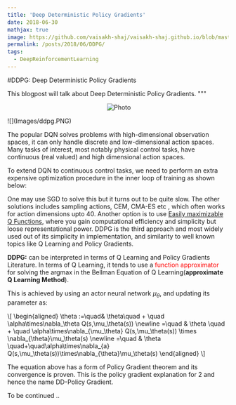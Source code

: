 ```yaml
---
title: 'Deep Deterministic Policy Gradients'
date: 2018-06-30
mathjax: true
image: https://github.com/vaisakh-shaj/vaisakh-shaj.github.io/blob/master/_posts/Images/ddpg.png
permalink: /posts/2018/06/DDPG/
tags:
  - DeepReinforcementLearning
---
```

#DDPG: Deep Deterministic Policy Gradients

This blogpost will talk about Deep Deterministic Policy Gradients. """


<p align="center">
  <img src="https://github.com/vaisakh-shaj/vaisakh-shaj.github.io/blob/master/_posts/Images/ddpg.png?raw=true" alt="Photo" style="width: 450px;"/>
</p>
![](Images/ddpg.PNG)

The popular DQN solves problems with high-dimensional observation spaces, it can only handle
discrete and low-dimensional action spaces. Many tasks of interest, most notably physical control
tasks, have continuous (real valued) and high dimensional action spaces.

To extend DQN to continuous control tasks, we need to perform an extra expensive optimization procedure in the inner loop of training as shown below:



One may use SGD to solve this but it turns out to be quite slow. The other solutions includes sampling actions, CEM, CMA-ES etc , which often works for action dimensions upto 40. Another option is to use [Easily maximizable Q Functions](https://arxiv.org/pdf/1603.00748.pdf), where you gain computational efficiency and simplicity but loose representational power. DDPG is the third approach and most widely used out of its simplicity in implementation, and similarity to well known topics like Q Learning and Policy Gradients.


**DDPG:** can be interpreted in terms of Q Learning and Policy Gradients Literature. In terms of Q Learning, it tends to use a <span style="color:#FF0000">function approximator</span>  for solving the argmax in the Bellman Equation of Q Learning(**approximate Q Learning Method**).

This is achieved by using an actor neural network $\mu_\theta$, and updating its parameter as:

\\[
\begin{aligned}
\theta :=\quad&  \theta\quad + \quad \alpha\times\nabla_\theta Q(s,\mu_\theta(s)) \newline
=\quad & \theta \quad + \quad \alpha\times\nabla_{\mu_\theta} Q(s,\mu_\theta(s)) \times \nabla_{\theta}\mu_\theta(s)  \newline
 =\quad & \theta \quad+\quad\alpha\times\nabla_{a} Q(s,\mu_\theta(s))\times\nabla_{\theta}\mu_\theta(s)
 \end{aligned}
\\]

The equation above has a form of Policy Gradient theorem and its convergence is proven. This is the policy gradient explanation for 2 and hence the name DD-Policy Gradient.

To be continued ..
